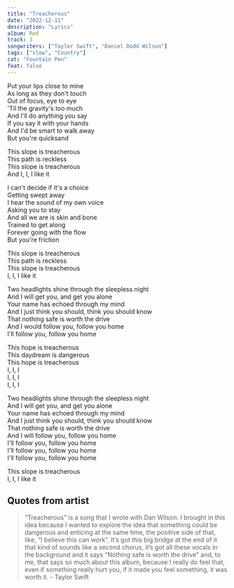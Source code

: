```yaml
---
title: "Treacherous"
date: "2022-12-11"
description: "Lyrics"
album: Red
track: 3
songwriters: ["Taylor Swift", "Daniel Dodd Wilson"]
tags: ["slow", "Country"]
cat: "Fountain Pen"
feat: false
---
```


<p className="verse-one">
Put your lips close to mine <br />
As long as they don't touch <br />
Out of focus, eye to eye <br />
'Til the gravity's too much <br />
And I'll do anything you say <br />
If you say it with your hands <br />
And I'd be smart to walk away <br />
But you're quicksand <br />
</p>
<p className="chorus">
This slope is treacherous <br />
This path is reckless <br />
This slope is treacherous <br />
And I, I, I like it <br />
</p>
<p className="verse-two">
I can't decide if it's a choice <br />
Getting swept away <br />
I hear the sound of my own voice <br />
Asking you to stay <br />
And all we are is skin and bone <br />
Trained to get along <br />
Forever going with the flow <br />
But you're friction <br />
</p>
<p className="chorus">
This slope is treacherous <br />
This path is reckless <br />
This slope is treacherous <br />
I, I, I like it <br />
</p>
<p className="bridge">
Two headlights shine through the sleepless night <br />
And I will get you, and get you alone <br />
Your name has echoed through my mind <br />
And I just think you should, think you should know <br />
That nothing safe is worth the drive <br />
And I would follow you, follow you home <br />
I'll follow you, follow you home <br />
</p>
<p className="chorus">
This hope is treacherous <br />
This daydream is dangerous <br />
This hope is treacherous <br />
I, I, I <br />
I, I, I <br />
I, I, I <br />
</p>
<p className="bridge">
Two headlights shine through the sleepless night <br />
And I will get you, and get you alone <br />
Your name has echoed through my mind <br />
And I just think you should, think you should know <br />
That nothing safe is worth the drive <br />
And I will follow you, follow you home <br />
I'll follow you, follow you home <br />
I'll follow you, follow you home <br />
I'll follow you, follow you home <br />
</p>
<p className="outro">
This slope is treacherous <br />
I, I, I like it <br />
</p>

## Quotes from artist

<blockquote cite="https://www.youtube.com/watch?v=Xj1WllQRkxo">
“Treacherous” is a song that I wrote with Dan Wilson. I brought in this idea because I wanted to explore the idea that something could be dangerous and enticing at the same time, the positive side of that, like, “I believe this can work”. It’s got this big bridge at the end of it that kind of sounds like a second chorus, it’s got all these vocals in the background and it says “Nothing safe is worth the drive” and, to me, that says so much about this album, because I really do feel that, even if something really hurt you, if it made you feel something, it was worth it.
- Taylor Swift
</blockquote>

